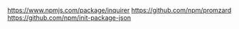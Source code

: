 https://www.npmjs.com/package/inquirer
https://github.com/npm/promzard
https://github.com/npm/init-package-json
